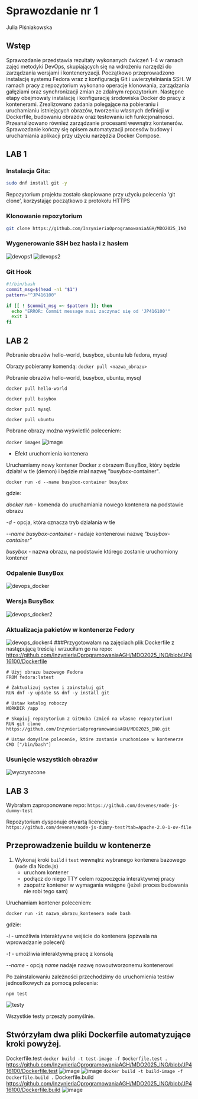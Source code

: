 # Sprawozdanie nr 1
Julia Piśniakowska
## Wstęp
Sprawozdanie przedstawia rezultaty wykonanych ćwiczeń 1-4 w ramach zajęć metodyki DevOps, skupiających się na wdrożeniu narzędzi do zarządzania wersjami i konteneryzacji. Początkowo przeprowadzono instalację systemu Fedora wraz z konfiguracją Git i uwierzytelniania SSH. W ramach pracy z repozytorium wykonano operacje klonowania, zarządzania gałęziami oraz synchronizacji zmian ze zdalnym repozytorium.
Następne etapy obejmowały instalację i konfigurację środowiska Docker do pracy z kontenerami. Zrealizowano zadania polegające na pobieraniu i uruchamianiu istniejących obrazów, tworzeniu własnych definicji w Dockerfile, budowaniu obrazów oraz testowaniu ich funkcjonalności. Przeanalizowano również zarządzanie procesami wewnątrz kontenerów. Sprawozdanie kończy się opisem automatyzacji procesów budowy i uruchamiania aplikacji przy użyciu narzędzia Docker Compose.

## LAB 1

### Instalacja Gita:
   ```bash
   sudo dnf install git -y
   ```
Repozytorium projektu zostało skopiowane przy użyciu polecenia 'git clone', korzystając początkowo z protokołu HTTPS

### Klonowanie repozytorium
```bash
git clone https://github.com/InzynieriaOprogramowaniaAGH/MDO2025_INO
```

### Wygenerowanie SSH bez hasła i z hasłem
![devops1](https://github.com/user-attachments/assets/fa86b741-0aa6-4e32-9d33-b4d1356203a9)
![devops2](https://github.com/user-attachments/assets/71c2f648-af5a-43a1-be79-64d72ca8e196)


### Git Hook
```bash
#!/bin/bash
commit_msg=$(head -n1 "$1")
pattern="^JP416100"

if [[ ! $commit_msg =~ $pattern ]]; then
  echo "ERROR: Commit message musi zaczynać się od 'JP416100'"
  exit 1
fi
```

## LAB 2

Pobranie obrazów hello-world, busybox, ubuntu lub fedora, mysql

Obrazy pobieramy komendą:
```docker pull <nazwa_obrazu>```

Pobranie obrazów hello-world, busybox, ubuntu, mysql

```docker pull hello-world```

```docker pull busybox```

```docker pull mysql```

```docker pull ubuntu```

Pobrane obrazy można wyświetlić poleceniem:

```docker images```
![image](https://github.com/user-attachments/assets/d0245840-845f-48ce-af76-fe862be37959)

* Efekt uruchomienia kontenera

Uruchamiamy nowy kontener Docker z obrazem BusyBox, który będzie działał w tle (demon) i będzie miał nazwę "busybox-container".

```docker run -d --name busybox-container busybox```

gdzie:

*docker run* - komenda do uruchamiania nowego kontenera na podstawie obrazu

*-d* - opcja, która oznacza tryb działania w tle 

*--name busybox-container* - nadaje kontenerowi nazwę *"busybox-container"*

*busybox* - nazwa obrazu, na podstawie którego zostanie uruchomiony kontener
### Odpalenie BusyBox
![devops_docker](https://github.com/user-attachments/assets/fdf54491-927c-46f9-9817-ba78e469f85f)
### Wersja BusyBox
![devops_docker2](https://github.com/user-attachments/assets/293150d5-1dd1-476f-b494-60395f02a704)
### Aktualizacja pakietów w kontenerze Fedory
![devops_docker4](https://github.com/user-attachments/assets/eb9c92b3-c486-45c1-b1a9-e7cd68c3ff10)
###Przygotowałam na zajęciach plik Dockerfile z następującą treścią i wrzuciłam go na repo:
https://github.com/InzynieriaOprogramowaniaAGH/MDO2025_INO/blob/JP416100/Dockerfile
```
# Użyj obrazu bazowego Fedora
FROM fedora:latest

# Zaktualizuj system i zainstaluj git
RUN dnf -y update && dnf -y install git

# Ustaw katalog roboczy
WORKDIR /app

# Skopiuj repozytorium z GitHuba (zmień na własne repozytorium)
RUN git clone https://github.com/InzynieriaOprogramowaniaAGH/MDO2025_INO.git

# Ustaw domyślne polecenie, które zostanie uruchomione w kontenerze
CMD ["/bin/bash"]
```
### Usunięcie wszystkich obrazów
![wyczyszcone](https://github.com/user-attachments/assets/42013427-01cc-4707-acdc-ff5191d526a3)

## LAB 3

Wybrałam zaproponowane repo:
```https://github.com/devenes/node-js-dummy-test```

Repozytorium dysponuje otwartą licencją:
```https://github.com/devenes/node-js-dummy-test?tab=Apache-2.0-1-ov-file```

## Przeprowadzenie buildu w kontenerze

1. Wykonaj kroki `build` i `test` wewnątrz wybranego kontenera bazowego (```node``` dla Node.js)
	* uruchom kontener
	* podłącz do niego TTY celem rozpoczęcia interaktywnej pracy
	* zaopatrz kontener w wymagania wstępne (jeżeli proces budowania nie robi tego sam)

Uruchamiam kontener poleceniem:

```docker run -it nazwa_obrazu_kontenera node bash```

gdzie:

*-i* - umożliwia interaktywne wejście do kontenera (opzwala na wprowadzanie poleceń)

*-t* - umożliwia interaktywną pracę z konsolą

*--name* - opcją *name* nadaje nazwę nowoutworzonemu kontenerowi

Po zainstalowaniu zależności przechodzimy do uruchomienia testów jednostkowych za pomocą polecenia:

```npm test```

![testy](https://github.com/user-attachments/assets/c959a213-c246-439c-9c89-c22799d06481)

Wszystkie testy przeszły pomyślnie.

## Stwórzyłam dwa pliki Dockerfile automatyzujące kroki powyżej.
Dockerfile.test
```docker build -t test-image -f Dockerfile.test .```
https://github.com/InzynieriaOprogramowaniaAGH/MDO2025_INO/blob/JP416100/Dockerfile.test
![image](https://github.com/user-attachments/assets/dfa865ef-323e-46dc-81f2-10e008c667cf)
![image](https://github.com/user-attachments/assets/239262d3-956f-48c3-a3c3-ac3dc3fe284f)
```docker build -t build-image -f Dockerfile.build .```
Dockerfile.build
https://github.com/InzynieriaOprogramowaniaAGH/MDO2025_INO/blob/JP416100/Dockerfile.build
![image](https://github.com/user-attachments/assets/1a862501-9cb1-45cb-a25b-b2aaa0aa22ad)

